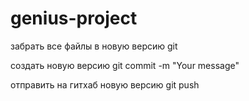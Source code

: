 # genius-project

забрать все файлы в новую версию
git

создать новую версию
git commit -m "Your message"

отправить на гитхаб новую версию
git push
